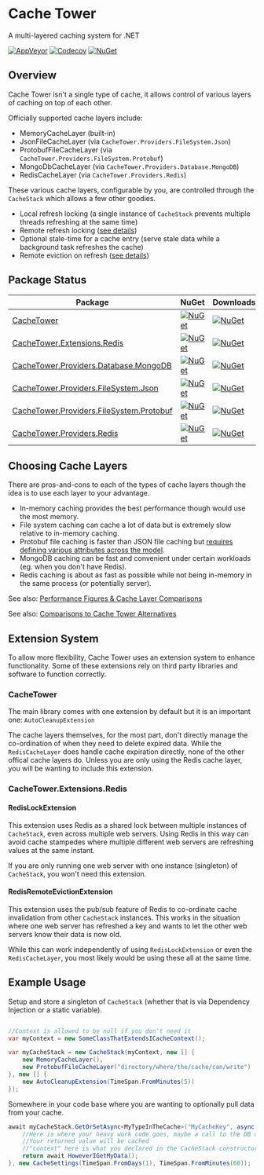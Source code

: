 # Cache Tower
A multi-layered caching system for .NET

[![AppVeyor](https://img.shields.io/appveyor/ci/Turnerj/cachetower/master.svg)](https://ci.appveyor.com/project/Turnerj/cachetower)
[![Codecov](https://img.shields.io/codecov/c/github/turnersoftware/cachetower/master.svg)](https://codecov.io/gh/TurnerSoftware/CacheTower)
[![NuGet](https://img.shields.io/nuget/v/CacheTower.svg)](https://www.nuget.org/packages/CacheTower/)

## Overview

Cache Tower isn't a single type of cache, it allows control of various layers of caching on top of each other.

Officially supported cache layers include:
- MemoryCacheLayer (built-in)
- JsonFileCacheLayer (via `CacheTower.Providers.FileSystem.Json`)
- ProtobufFileCacheLayer (via `CacheTower.Providers.FileSystem.Protobuf`)
- MongoDbCacheLayer (via `CacheTower.Providers.Database.MongoDB`)
- RedisCacheLayer (via `CacheTower.Providers.Redis`)

These various cache layers, configurable by you, are controlled through the `CacheStack` which allows a few other goodies.

- Local refresh locking (a single instance of `CacheStack` prevents multiple threads refreshing at the same time)
- Remote refresh locking ([see details](#redislockextension))
- Optional stale-time for a cache entry (serve stale data while a background task refreshes the cache)
- Remote eviction on refresh ([see details](#remoteevictionextension))

## Package Status

| Package | NuGet | Downloads |
| ------- | ----- | --------- |
| [CacheTower](https://www.nuget.org/packages/CacheTower/) | [![NuGet](https://img.shields.io/nuget/v/CacheTower.svg)](https://www.nuget.org/packages/CacheTower/) | [![NuGet](https://img.shields.io/nuget/dt/CacheTower.svg)](https://www.nuget.org/packages/CacheTower/) |
| [CacheTower.Extensions.Redis](https://www.nuget.org/packages/CacheTower.Extensions.Redis/) | [![NuGet](https://img.shields.io/nuget/v/CacheTower.Extensions.Redis.svg)](https://www.nuget.org/packages/CacheTower.Extensions.Redis/) | [![NuGet](https://img.shields.io/nuget/dt/CacheTower.Extensions.Redis.svg)](https://www.nuget.org/packages/CacheTower.Extensions.Redis/) |
| [CacheTower.Providers.Database.MongoDB](https://www.nuget.org/packages/CacheTower.Providers.Database.MongoDB/) | [![NuGet](https://img.shields.io/nuget/v/CacheTower.Providers.Database.MongoDB.svg)](https://www.nuget.org/packages/CacheTower.Providers.Database.MongoDB/) | [![NuGet](https://img.shields.io/nuget/dt/CacheTower.Providers.Database.MongoDB.svg)](https://www.nuget.org/packages/CacheTower.Providers.Database.MongoDB/) |
| [CacheTower.Providers.FileSystem.Json](https://www.nuget.org/packages/CacheTower.Providers.FileSystem.Json/) | [![NuGet](https://img.shields.io/nuget/v/CacheTower.Providers.FileSystem.Json.svg)](https://www.nuget.org/packages/CacheTower.Providers.FileSystem.Json/) | [![NuGet](https://img.shields.io/nuget/dt/CacheTower.Providers.FileSystem.Json.svg)](https://www.nuget.org/packages/CacheTower.Providers.FileSystem.Json/) |
| [CacheTower.Providers.FileSystem.Protobuf](https://www.nuget.org/packages/CacheTower.Providers.FileSystem.Protobuf/) | [![NuGet](https://img.shields.io/nuget/v/CacheTower.Providers.FileSystem.Protobuf.svg)](https://www.nuget.org/packages/CacheTower.Providers.FileSystem.Protobuf/) | [![NuGet](https://img.shields.io/nuget/dt/CacheTower.Providers.FileSystem.Protobuf.svg)](https://www.nuget.org/packages/CacheTower.Providers.FileSystem.Protobuf/) |
| [CacheTower.Providers.Redis](https://www.nuget.org/packages/CacheTower.Providers.Redis/) | [![NuGet](https://img.shields.io/nuget/v/CacheTower.Providers.Redis.svg)](https://www.nuget.org/packages/CacheTower.Providers.Redis/) | [![NuGet](https://img.shields.io/nuget/dt/CacheTower.Providers.Redis.svg)](https://www.nuget.org/packages/CacheTower.Providers.Redis/) |

## Choosing Cache Layers

There are pros-and-cons to each of the types of cache layers though the idea is to use each layer to your advantage.

- In-memory caching provides the best performance though would use the most memory.
- File system caching can cache a lot of data but is extremely slow relative to in-memory caching.
- Protobuf file caching is faster than JSON file caching but [requires defining various attributes across the model](https://github.com/protobuf-net/protobuf-net#basic-usage).
- MongoDB caching can be fast and convenient under certain workloads (eg. when you don't have Redis).
- Redis caching is about as fast as possible while not being in-memory in the same process (or potentially server).

See also: [Performance Figures & Cache Layer Comparisons](/docs/Performance.md)

See also: [Comparisons to Cache Tower Alternatives](/docs/Comparison.md)

## Extension System

To allow more flexibility, Cache Tower uses an extension system to enhance functionality. Some of these extensions rely on third party libraries and software to function correctly.

### CacheTower

The main library comes with one extension by default but it is an important one: `AutoCleanupExtension`

The cache layers themselves, for the most part, don't directly manage the co-ordination of when they need to delete expired data.
While the `RedisCacheLayer` does handle cache expiration directly, none of the other offical cache layers do.
Unless you are only using the Redis cache layer, you will be wanting to include this extension.

### CacheTower.Extensions.Redis

#### RedisLockExtension

This extension uses Redis as a shared lock between multiple instances of `CacheStack`, even across multiple web servers.
Using Redis in this way can avoid cache stampedes where multiple different web servers are refreshing values at the same instant.

If you are only running one web server with one instance (singleton) of `CacheStack`, you won't need this extension.

#### RedisRemoteEvictionExtension

This extension uses the pub/sub feature of Redis to co-ordinate cache invalidation from other `CacheStack` instances.
This works in the situation where one web server has refreshed a key and wants to let the other web servers know their data is now old.

While this can work independently of using `RedisLockExtension` or even the `RedisCacheLayer`, you most likely would be using these all at the same time.

## Example Usage

Setup and store a singleton of `CacheStack` (whether that is via Dependency Injection or a static variable).
```csharp

//Context is allowed to be null if you don't need it
var myContext = new SomeClassThatExtendsICacheContext();

var myCacheStack = new CacheStack(myContext, new [] {
	new MemoryCacheLayer(),
	new ProtobufFileCacheLayer("directory/where/the/cache/can/write")
}, new [] {
	new AutoCleanupExtension(TimeSpan.FromMinutes(5))
});

```

Somewhere in your code base where you are wanting to optionally pull data from your cache.
```csharp
await myCacheStack.GetOrSetAsync<MyTypeInTheCache>("MyCacheKey", async (old, context) => {
	//Here is where your heavy work code goes, maybe a call to the DB or API
	//Your returned value will be cached
	//"context" here is what you declared in the CacheStack constructor
	return await HoweverIGetMyData();
}, new CacheSettings(TimeSpan.FromDays(1), TimeSpan.FromMinutes(60));
```
